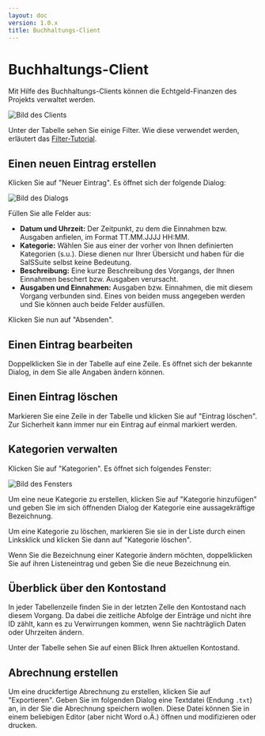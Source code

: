 ```yaml
---
layout: doc
version: 1.0.x
title: Buchhaltungs-Client
---
```

# Buchhaltungs-Client

Mit Hilfe des Buchhaltungs-Clients k&ouml;nnen die Echtgeld-Finanzen des Projekts verwaltet werden.

![Bild des Clients](http://img713.imageshack.us/img713/4653/clientsaccountingclient.png)

Unter der Tabelle sehen Sie einige Filter. Wie diese verwendet werden, erl&auml;utert das [Filter-Tutorial](Tut_Filtering.html).

## Einen neuen Eintrag erstellen

Klicken Sie auf "Neuer Eintrag". Es &ouml;ffnet sich der folgende Dialog:

![Bild des Dialogs](http://img709.imageshack.us/img709/4653/clientsaccountingclient.png)

F&uuml;llen Sie alle Felder aus:

* **Datum und Uhrzeit:** Der Zeitpunkt, zu dem die Einnahmen bzw. Ausgaben anfielen, im Format TT.MM.JJJJ HH:MM.  
* **Kategorie:** W&auml;hlen Sie aus einer der vorher von Ihnen definierten Kategorien (s.u.). Diese dienen nur Ihrer &Uuml;bersicht und haben f&uuml;r die SalSSuite selbst keine Bedeutung.  
* **Beschreibung:** Eine kurze Beschreibung des Vorgangs, der Ihnen Einnahmen beschert bzw. Ausgaben verursacht.  
* **Ausgaben und Einnahmen:** Ausgaben bzw. Einnahmen, die mit diesem Vorgang verbunden sind. Eines von beiden muss angegeben werden und Sie k&ouml;nnen auch beide Felder ausf&uuml;llen.

Klicken Sie nun auf "Absenden".

## Einen Eintrag bearbeiten

Doppelklicken Sie in der Tabelle auf eine Zeile. Es &ouml;ffnet sich der bekannte Dialog, in dem Sie alle Angaben &auml;ndern k&ouml;nnen.

## Einen Eintrag l&ouml;schen

Markieren Sie eine Zeile in der Tabelle und klicken Sie auf "Eintrag l&ouml;schen". Zur Sicherheit kann immer nur ein Eintrag auf einmal markiert werden.

## Kategorien verwalten

Klicken Sie auf "Kategorien". Es &ouml;ffnet sich folgendes Fenster:

![Bild des Fensters](http://img585.imageshack.us/img585/4653/clientsaccountingclient.png)

Um eine neue Kategorie zu erstellen, klicken Sie auf "Kategorie hinzuf&uuml;gen" und geben Sie im sich &ouml;ffnenden Dialog der Kategorie eine aussagekr&auml;ftige Bezeichnung.

Um eine Kategorie zu l&ouml;schen, markieren Sie sie in der Liste durch einen Linksklick und klicken Sie dann auf "Kategorie l&ouml;schen".

Wenn Sie die Bezeichnung einer Kategorie &auml;ndern m&ouml;chten, doppelklicken Sie auf ihren Listeneintrag und geben Sie die neue Bezeichnung ein.

## &Uuml;berblick &uuml;ber den Kontostand

In jeder Tabellenzeile finden Sie in der letzten Zelle den Kontostand nach diesem Vorgang. Da dabei die zeitliche Abfolge der Eintr&auml;ge und nicht ihre ID z&auml;hlt, kann es zu Verwirrungen kommen, wenn Sie nachtr&auml;glich Daten oder Uhrzeiten &auml;ndern.

Unter der Tabelle sehen Sie auf einen Blick Ihren aktuellen Kontostand.

## Abrechnung erstellen

Um eine druckfertige Abrechnung zu erstellen, klicken Sie auf "Exportieren". Geben Sie im folgenden Dialog eine Textdatei (Endung `.txt`) an, in der Sie die Abrechnung speichern wollen. Diese Datei k&ouml;nnen Sie in einem beliebigen Editor (aber nicht Word o.&Auml;.) &ouml;ffnen und modifizieren oder drucken.
